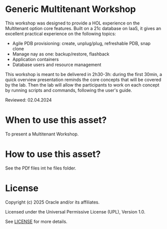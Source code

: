 # Generic Multitenant Workshop

This workshop was designed to provide a HOL experience on the Multitenant option core features. Built on a 21c database on IaaS, it gives an excellent practical experience on the following topics:

- Agile PDB provisioning: create, unplug/plug, refreshable PDB, snap clone
- Manage nay as one: backup/restore, flashback
- Application containers
- Database users and resource management

This workshop is meant to be delivered in 2h30-3h: during the first 30min, a quick overview presentation reminds the core concepts that will be covered by the lab.
Then the lab will allow the participants to work on each concept by running scripts and commands, following the user's guide.

Reviewed: 02.04.2024

# When to use this asset?

To present a Multitenant Workshop. 

# How to use this asset?

See the PDf files int he files folder.

# License

Copyright (c) 2025 Oracle and/or its affiliates.

Licensed under the Universal Permissive License (UPL), Version 1.0.

See [LICENSE](https://github.com/oracle-devrel/technology-engineering/blob/main/LICENSE) for more details.
